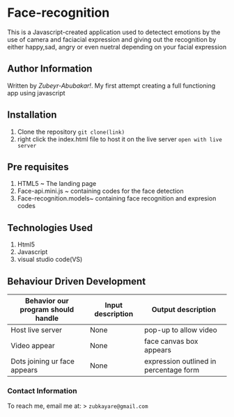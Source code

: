 # Face-recognition

This is a Javascript-created application used to detectect emotions by the use of camera and faciacial expression and giving out the recognition by either happy,sad, angry or even nuetral depending on your facial expression

## Author Information
Written by *Zubeyr-Abubakar!*. My first attempt creating a full functioning app using javascript

## Installation

1. Clone the repository `git clone(link)`
3. right click the index.html file to host it on the live server `open with live server`


## Pre requisites
1. HTML5 ~ The landing page
2. Face-api.mini.js ~ containing codes for the face detection  
3. Face-recognition.models~ containing face recognition and expresion codes 

## Technologies Used
1. Html5
2. Javascript
3. visual studio code(VS)

## Behaviour Driven Development

| Behavior our program should handle | Input description |  Output description
| --- | --- | --- |
|Host live server | None | pop-up to allow video
|Video appear| None |  face canvas box appears 
|Dots joining ur face appears | None |  expression outlined in percentage form


### Contact Information
To reach me, email me at: > `zubkayare@gmail.com`